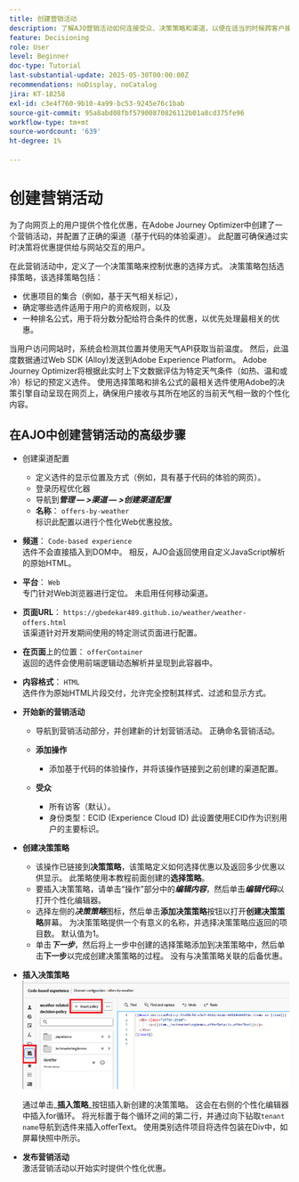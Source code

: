 ```yaml
---
title: 创建营销活动
description: 了解AJO营销活动如何连接受众、决策策略和渠道，以便在适当的时候跨客户接触点提供个性化优惠。
feature: Decisioning
role: User
level: Beginner
doc-type: Tutorial
last-substantial-update: 2025-05-30T00:00:00Z
recommendations: noDisplay, noCatalog
jira: KT-18258
exl-id: c3e4f760-9b10-4a99-bc53-9245e76c1bab
source-git-commit: 95a8abd08fbf57900870826112b01a8cd375fe96
workflow-type: tm+mt
source-wordcount: '639'
ht-degree: 1%

---
```


# 创建营销活动

为了向网页上的用户提供个性化优惠，在Adobe Journey Optimizer中创建了一个营销活动，并配置了正确的渠道（基于代码的体验渠道）。 此配置可确保通过实时决策将优惠提供给与网站交互的用户。

在此营销活动中，定义了一个决策策略来控制优惠的选择方式。 决策策略包括选择策略，该选择策略包括：

- 优惠项目的集合（例如，基于天气相关标记），
- 确定哪些选件适用于用户的资格规则，以及
- 一种排名公式，用于将分数分配给符合条件的优惠，以优先处理最相关的优惠。

当用户访问网站时，系统会检测其位置并使用天气API获取当前温度。 然后，此温度数据通过Web SDK (Alloy)发送到Adobe Experience Platform。 Adobe Journey Optimizer将根据此实时上下文数据评估为特定天气条件（如热、温和或冷）标记的预定义选件。 使用选择策略和排名公式的最相关选件使用Adobe的决策引擎自动呈现在网页上，确保用户接收与其所在地区的当前天气相一致的个性化内容。


## 在AJO中创建营销活动的高级步骤

- 创建渠道配置
   - 定义选件的显示位置及方式（例如，具有基于代码的体验的网页）。
   - 登录历程优化器
   - 导航到&#x200B;_&#x200B;**管理 — >渠道 — >创建渠道配置**&#x200B;_
   - **名称**： `offers-by-weather`\
     标识此配置以进行个性化Web优惠投放。
- **频道**：
  `Code-based experience`\
  选件不会直接插入到DOM中。 相反，AJO会返回使用自定义JavaScript解析的原始HTML。
- **平台**： `Web`\
  专门针对Web浏览器进行定位。 未启用任何移动渠道。

- **页面URL**： `https://gbedekar489.github.io/weather/weather-offers.html`\
  该渠道针对开发期间使用的特定测试页面进行配置。
- **在页面**&#x200B;上的位置： `offerContainer`\
  返回的选件会使用前端逻辑动态解析并呈现到此容器中。

- **内容格式**： `HTML`\
  选件作为原始HTML片段交付，允许完全控制其样式、过滤和显示方式。


- **开始新的营销活动**
   - 导航到营销活动部分，并创建新的计划营销活动。 正确命名营销活动。
   - **添加操作**
      - 添加基于代码的体验操作，并将该操作链接到之前创建的渠道配置。



   - **受众**
      - 所有访客（默认）。
      - 身份类型：ECID (Experience Cloud ID)
此设置使用ECID作为识别用户的主要标识。


- **创建决策策略**
   - 该操作已链接到&#x200B;**决策策略**，该策略定义如何选择优惠以及返回多少优惠以供显示。 此策略使用本教程前面创建的&#x200B;**选择策略**。
   - 要插入决策策略，请单击“操作”部分中的&#x200B;**_编辑内容_**，然后单击&#x200B;**_编辑代码_**&#x200B;以打开个性化编辑器。
   - 选择左侧的&#x200B;_&#x200B;**决策策略**&#x200B;_&#x200B;图标，然后单击&#x200B;**添加决策策略**&#x200B;按钮以打开&#x200B;**创建决策策略**&#x200B;屏幕。 为决策策略提供一个有意义的名称，并选择决策策略应返回的项目数。 默认值为1。
   - 单击&#x200B;**_下一步_**，然后将上一步中创建的选择策略添加到决策策略中，然后单击&#x200B;**下一步**&#x200B;以完成创建决策策略的过程。 没有与决策策略关联的后备优惠。



- **插入决策策略**
  ![个性化编辑器](assets/personalization-editor.png)

  通过单击&#x200B;_&#x200B;**插入策略**&#x200B;_按钮插入新创建的决策策略。 这会在右侧的个性化编辑器中插入for循环。
将光标置于每个循环之间的第二行，并通过向下钻取`tenant name`导航到选件来插入offerText。 使用类别选件项目将选件包装在Div中，如屏幕快照中所示。



- **发布营销活动**\
  激活营销活动以开始实时提供个性化优惠。
